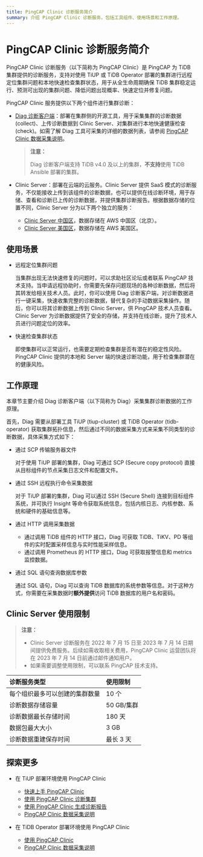 ```yaml
---
title: PingCAP Clinic 诊断服务简介
summary: 介绍 PingCAP Clinic 诊断服务，包括工具组件、使用场景和工作原理。
---
```


# PingCAP Clinic 诊断服务简介

PingCAP Clinic 诊断服务（以下简称为 PingCAP Clinic）是 PingCAP 为 TiDB 集群提供的诊断服务，支持对使用 TiUP 或 TiDB Operator 部署的集群进行远程定位集群问题和本地快速检查集群状态，用于从全生命周期确保 TiDB 集群稳定运行、预测可出现的集群问题、降低问题出现概率、快速定位并修复问题。

PingCAP Clinic 服务提供以下两个组件进行集群诊断：

- [Diag 诊断客户端](https://github.com/pingcap/diag)：部署在集群侧的开源工具，用于采集集群的诊断数据 (collect)、上传诊断数据到 Clinic Server、对集群进行本地快速健康检查 (check)。如需了解 Diag 工具可采集的详细的数据列表，请参阅 [PingCAP Clinic 数据采集说明](/clinic/clinic-data-instruction-for-tiup.md)。

    > **注意：**
    >
    > Diag 诊断客户端支持 TiDB v4.0 及以上的集群，**不支持**使用 TiDB Ansible 部署的集群。

- Clinic Server：部署在云端的云服务。Clinic Server 提供 SaaS 模式的诊断服务，不仅能接收上传到该组件的诊断数据，也可以提供在线诊断环境，用于存储、查看和诊断已上传的诊断数据，并提供集群诊断报告。根据数据存储的位置不同，Clinic Server 分为以下两个独立的服务：
    - [Clinic Server 中国区](https://clinic.pingcap.com.cn)，数据存储在 AWS 中国区（北京）。
    - [Clinic Server 美国区](https://clinic.pingcap.com)，数据存储在 AWS 美国区。

## 使用场景

- 远程定位集群问题

    当集群出现无法快速修复的问题时，可以求助社区论坛或者联系 PingCAP 技术支持。当申请远程协助时，你需要先保存问题现场的各种诊断数据，然后将其转发给相关技术人员。此时，你可以使用 Diag 诊断客户端，对诊断数据进行一键采集，快速收集完整的诊断数据，替代复杂的手动数据采集操作。随后，你可以将其诊断数据上传到 Clinic Server，供 PingCAP 技术人员查看。Clinic Server 为诊断数据提供了安全的存储，并支持在线诊断，提升了技术人员进行问题定位的效率。

- 快速检查集群状态

    即使集群可以正常运行，也需要定期检查集群是否有潜在的稳定性风险。PingCAP Clinic 提供的本地和 Server 端的快速诊断功能，用于检查集群潜在的健康风险。

## 工作原理

本章节主要介绍 Diag 诊断客户端（以下简称为 Diag）采集集群诊断数据的工作原理。

首先，Diag 需要从部署工具 TiUP (tiup-cluster) 或 TiDB Operator (tidb-operator) 获取集群拓扑信息，然后通过不同的数据采集方式来采集不同类型的诊断数据，具体采集方式如下：

- 通过 SCP 传输服务器文件

    对于使用 TiUP 部署的集群，Diag 可通过 SCP (Secure copy protocol) 直接从目标组件的节点采集日志文件和配置文件。

- 通过 SSH 远程执行命令采集数据

    对于 TiUP 部署的集群，Diag 可以通过 SSH (Secure Shell) 连接到目标组件系统，并可执行 Insight 等命令获取系统信息，包括内核日志、内核参数、系统和硬件的基础信息等。

- 通过 HTTP 调用采集数据

    - 通过调用 TiDB 组件的 HTTP 接口，Diag 可获取 TiDB、TiKV、PD 等组件的实时配置采样信息与实时性能采样信息。
    - 通过调用 Prometheus 的 HTTP 接口，Diag 可获取报警信息和 metrics 监控数据。

- 通过 SQL 语句查询数据库参数

    通过 SQL 语句，Diag 可以查询 TiDB 数据库的系统参数等信息。对于这种方式，你需要在采集数据时**额外提供**访问 TiDB 数据库的用户名和密码。

## Clinic Server 使用限制

> **注意：**
>
> - Clinic Server 诊断服务在 2022 年 7 月 15 日至 2023 年 7 月 14 日期间提供免费服务。后续如需收取相关费用，PingCAP Clinic 运营团队将在 2023 年 7 月 14 日前通过邮件通知用户。
> - 如果需要调整使用限制，可以联系 PingCAP 技术支持。

| 诊断服务类型| 使用限制 |
| :------ | :------ |
| 每个组织最多可以创建的集群数量 | 10 个 |
| 诊断数据存储容量 | 50 GB/集群 |
| 诊断数据最长存储时间 |  180 天 |
| 数据包最大大小 | 3 GB |
| 诊断数据重建保存时间| 最长 3 天|

## 探索更多

- 在 TiUP 部署环境使用 PingCAP Clinic

    - [快速上手 PingCAP Clinic](/clinic/quick-start-with-clinic.md)
    - [使用 PingCAP Clinic 诊断集群](/clinic/clinic-user-guide-for-tiup.md)
    - [使用 PingCAP Clinic 生成诊断报告](/clinic/clinic-report.md)
    - [PingCAP Clinic 数据采集说明](/clinic/clinic-data-instruction-for-tiup.md)

- 在 TiDB Operator 部署环境使用 PingCAP Clinic

    - [使用 PingCAP Clinic](https://docs.pingcap.com/zh/tidb-in-kubernetes/stable/clinic-user-guide)
    - [PingCAP Clinic 数据采集说明](https://docs.pingcap.com/zh/tidb-in-kubernetes/stable/clinic-data-instruction)